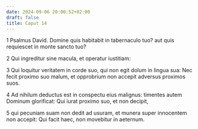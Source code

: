 ```yaml
---
date: 2024-09-06 20:00:52+02:00
draft: false
title: Caput 14
---
```





1 Psalmus David. Domine quis habitabit in tabernaculo tuo? aut quis requiescet in monte sancto tuo?

2 Qui ingreditur sine macula, et operatur iustitiam:

3 Qui loquitur veritatem in corde suo, qui non egit dolum in lingua sua: Nec fecit proximo suo malum, et opprobrium non accepit adversus proximos suos.

4 Ad nihilum deductus est in conspectu eius malignus: timentes autem Dominum glorificat: Qui iurat proximo suo, et non decipit,

5 qui pecuniam suam non dedit ad usuram, et munera super innocentem non accepit: Qui facit haec, non movebitur in aeternum.

